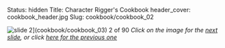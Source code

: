 Status: hidden
Title: Character Rigger's Cookbook
header_cover: cookbook_header.jpg
Slug: cookbook/cookbook_02

![slide 2](https://dl.dropboxusercontent.com/u/2977490/presentations/cookbook/img2.jpg)](cookbook/cookbook_03)
2 of 90
_Click on the image for the [next slide](cookbook/cookbook_03), or click [here for the previous one](cookbook/cookbook_01)_
